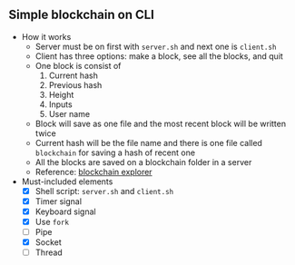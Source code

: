 ## Simple blockchain on CLI

- How it works
  - Server must be on first with `server.sh` and next one is `client.sh`
  - Client has three options: make a block, see all the blocks, and quit
  - One block is consist of
    1. Current hash
    2. Previous hash
    3. Height
    4. Inputs
    5. User name 
  - Block will save as one file and the most recent block will be written twice
  - Current hash will be the file name and there is one file called `blockchain` for saving a hash of recent one
  - All the blocks are saved on a blockchain folder in a server
  - Reference: [blockchain explorer](https://www.blockchain.com/btc/blocks?page=1)
- Must-included elements
  - [x] Shell script: `server.sh` and `client.sh`
  - [x] Timer signal
  - [x] Keyboard signal
  - [x] Use `fork`
  - [ ] Pipe
  - [x] Socket
  - [ ] Thread
